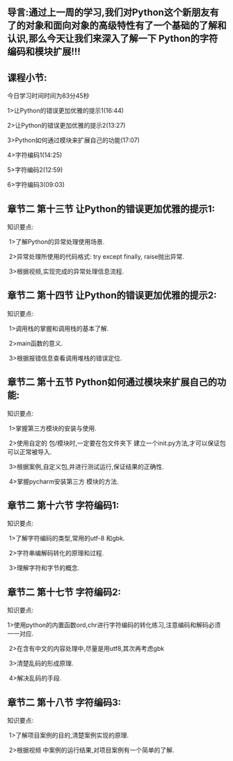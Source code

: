 ## 导言:通过上一周的学习,我们对Python这个新朋友有了的对象和面向对象的高级特性有了一个基础的了解和认识,那么今天让我们来深入了解一下 Python的字符编码和模块扩展!!!

## 课程小节:  

今日学习时间时间为83分45秒

1>让Python的错误更加优雅的提示1(16:44)

2>让Python的错误更加优雅的提示2(13:27)

3>Python如何通过模块来扩展自己的功能(17:07)

4>字符编码1(14:25)

5>字符编码2(12:59)

6>字符编码3(09:03)

## 章节二 第十三节 让Python的错误更加优雅的提示1:
   知识要点:

​        1>了解Python的异常处理使用场景.

​        2>异常处理所使用的代码格式: try  except  finally,  raise抛出异常.

​        3>根据视频,实现完成的异常处理信息流程.

## 章节二 第十四节 让Python的错误更加优雅的提示2:
   知识要点:

​        1>调用栈的掌握和调用栈的基本了解.

​        2>main函数的意义.

​        3>根据报错信息查看调用堆栈的错误定位.

## 章节二 第十五节 Python如何通过模块来扩展自己的功能:
   知识要点:

​        1>掌握第三方模块的安装与使用.

​        2>使用自定的 包/模块时,一定要在包文件夹下 建立一个init.py方法,才可以保证包可以正常被导入.

​        3>根据案例,自定义包,并进行测试运行,保证结果的正确性.

​        4>掌握pycharm安装第三方 模块的方法.

## 章节二 第十六节 字符编码1:
   知识要点:

​        1>了解字符编码的类型,常用的utf-8 和gbk.

​        2>字符串编解码转化的原理和过程.

​        3>理解字符和字节的概念.

## 章节二 第十七节 字符编码2:
   知识要点:

​        1>使用python的内置函数ord,chr进行字符编码的转化练习,注意编码和解码必须一一对应.

​        2>在含有中文的内容处理中,尽量是用utf8,其次再考虑gbk

​        3>清楚乱码的形成原理.

​        4>解决乱码的手段.

## 章节二 第十八节 字符编码3:
   知识要点:

​        1>了解项目案例的目的,清楚案例实现的原理.

​        2>根据视频 中案例的运行结果,对项目案例有一个简单的了解.
